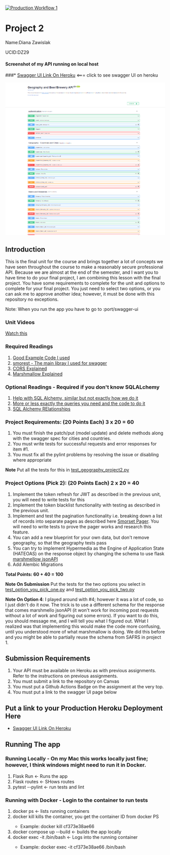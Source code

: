 [![Production Workflow 1](https://github.com/NJIT-WIS/jet-security-part-2-project-2-DianaZawislak/actions/workflows/prod.yml/badge.svg)](https://github.com/NJIT-WIS/jet-security-part-2-project-2-DianaZawislak/actions/workflows/prod.yml)

# Project 2

Name:Diana Zawislak

UCID:DZ29

#### Screenshot of my API running on local host 
###* [Swagger UI Link On Heroku](https://api-project-is960.herokuapp.com/swagger-ui)    <=== click to see swagger UI on heroku

![alt text](app/static/images/API.JPG)

## Introduction

This is the final unit for the course and brings together a lot of concepts we have seen throughout the course to make a
reasonably secure professional API. Because we are almost at the end of the semester, and I want you to have time to do
your final project, I am combining this lesson with the final project. You have some requirements to complete for the
unit and options to complete for your final project. You just need to select two options, or you can ask me to approve
another idea; however, it must be done with this repository no exceptions.

Note: When you run the app you have to go to <host>:port/swagger-ui

### Unit Videos

[Watch this](https://youtu.be/Yt-0BWdauaI)

### Required Readings

1. [Good Example Code I used](https://github.com/picsouds/flask-smorest-example-bookmanager)
2. [smorest - The main libray I used for swagger](https://flask-smorest.readthedocs.io/en/latest/)
3. [CORS Explained](https://medium.com/@baphemot/understanding-cors-18ad6b478e2b)
4. [Marshmallow Explained](https://www.kimsereylam.com/python/2019/10/25/serialization-with-marshmallow.html)

### Optional Readings - Required if you don't know SQLALchemy 
1. [Help with SQL Alchemy, similar but not exactly how we do it](https://auth0.com/blog/sqlalchemy-orm-tutorial-for-python-developers/)
2. [More or less exactly the queries you need and the code to do it](https://www.golinuxcloud.com/flask-sqlalchemy/)
3. [SQL Alchemy RElationships](https://hackersandslackers.com/sqlalchemy-data-models/)
### Project Requirements: (20 Points Each) 3 x 20 = 60

1. You must finish the patch/put (model update) and delete methods along with the swagger spec for cities and countries.
2. You must write tests for successful requests and error responses for item #1.
3. You must fix all the pylint problems by resolving the issue or disabling where appropriate

**Note** Put all the tests for this in [test_geography_project2.py](tests/test_geography_project2.py)

### Project Options (Pick 2): (20 Points Each)  2 x 20 = 40

1. Implement the token refresh for JWT as described in the previous unit, you will need to write tests for this
2. Implement the token blacklist functionality with testing as described in the previous unit.
3. Implement and test the pagination functionality i.e. breaking down a list of records into separate pages as described
   here [Smorset Pager](https://flask-smorest.readthedocs.io/en/latest/pagination.html). You will need to write tests to
   prove the pager works and research this feature.
4. You can add a new blueprint for your own data, but don't remove geography, so that the geography tests pass
5. You can try to implement Hypermedia as the Engine of Application State (HATEOAS) on the response object by changing
   the schema to use flask [marshmellow jsonAPI](https://marshmallow-jsonapi.readthedocs.io/en/latest/)
6. Add Alembic Migrations

**Total Points:  60 + 40 = 100**

**Note On Submission** Put the tests for the two options you select
in [test_option_you_pick_one.py](tests/test_option_you_pick_one.py)
and [test_option_you_pick_two.py](tests/test_option_you_pick_two.py)

**Note On Option 4**: I played around with #4; however it was a lot of code, so I just didn't do it now. The trick is to
use a
different schema for the response that comes marshmello jsonAPI (it won't work for incoming post requests without a lot
of work and figuring out some errors). If you want to do this, you should message me, and I will tell you what I figured
out. WHat I realized was that implementing this would make the code more confusing, until
you understood more of what marshmallow is doing. We did this before and you might be able to partially reuse the schema
from SAFRS in project 1.

## Submission Requirements

1. Your API must be available on Heroku as with previous assignments. Refer to the instructions on previous assignments.
2. You must submit a link to the repository on Canvas
3. You must put a Github Actions Badge on the assignment at the very top.
4. You must put a link to the swagger UI page below

## Put a link to your Production Heroku Deployment Here

* [Swagger UI Link On Heroku](https://api-project-is960.herokuapp.com/swagger-ui)

## Running The app

### Running Locally - On my Mac this works locally just fine; however, I think windows might need to run it in Docker.

1. Flask Run <- Runs the app
2. Flask routes <- SHows routes
3. pytest --pylint <- run tests and lint

### Running with Docker - Login to the container to run tests

1. docker ps <- lists running containers
2. docker kill <container id>  kills the container, you get the container ID from docker PS
    * Example: docker kill cf373e38ae66
3. docker compose up --build <- builds the app locally
4. docker exec -it <containerID> /bin/bash    <- Logs into the running container
    * Example: docker exec -it cf373e38ae66 /bin/bash
